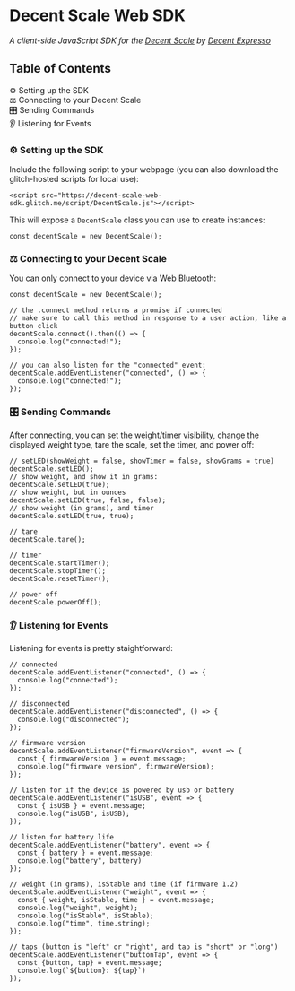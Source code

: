 # Decent Scale Web SDK

_A client-side JavaScript SDK for the [Decent Scale](https://decentespresso.com/decentscale) by [Decent Expresso](https://decentespresso.com/)_

## Table of Contents  
⚙️ Setting up the SDK  
⚖️ Connecting to your Decent Scale  
🎛 Sending Commands  
👂 Listening for Events  

### ⚙️ Setting up the SDK

Include the following script to your webpage (you can also download the glitch-hosted scripts for local use):  

```
<script src="https://decent-scale-web-sdk.glitch.me/script/DecentScale.js"></script>
```

This will expose a `DecentScale` class you can use to create instances:

```
const decentScale = new DecentScale();
```

### ⚖️ Connecting to your Decent Scale  

You can only connect to your device via Web Bluetooth:

```
const decentScale = new DecentScale();

// the .connect method returns a promise if connected
// make sure to call this method in response to a user action, like a button click
decentScale.connect().then(() => {
  console.log("connected!");
});

// you can also listen for the "connected" event:
decentScale.addEventListener("connected", () => {
  console.log("connected!");
});
```


### 🎛 Sending Commands  

After connecting, you can set the weight/timer visibility, change the displayed weight type, tare the scale, set the timer, and power off:

```
// setLED(showWeight = false, showTimer = false, showGrams = true)
decentScale.setLED();
// show weight, and show it in grams:
decentScale.setLED(true);
// show weight, but in ounces
decentScale.setLED(true, false, false);
// show weight (in grams), and timer
decentScale.setLED(true, true);

// tare
decentScale.tare();

// timer
decentScale.startTimer();
decentScale.stopTimer();
decentScale.resetTimer();

// power off
decentScale.powerOff();

```


### 👂 Listening for Events  

Listening for events is pretty staightforward:
```
// connected
decentScale.addEventListener("connected", () => {
  console.log("connected");
});

// disconnected
decentScale.addEventListener("disconnected", () => {
  console.log("disconnected");
});

// firmware version
decentScale.addEventListener("firmwareVersion", event => {
  const { firmwareVersion } = event.message;
  console.log("firmware version", firmwareVersion);
});

// listen for if the device is powered by usb or battery
decentScale.addEventListener("isUSB", event => {
  const { isUSB } = event.message;
  console.log("isUSB", isUSB);
});

// listen for battery life
decentScale.addEventListener("battery", event => {
  const { battery } = event.message;
  console.log("battery", battery)
});

// weight (in grams), isStable and time (if firmware 1.2)
decentScale.addEventListener("weight", event => {
  const { weight, isStable, time } = event.message;
  console.log("weight", weight);
  console.log("isStable", isStable);
  console.log("time", time.string);
});

// taps (button is "left" or "right", and tap is "short" or "long")
decentScale.addEventListener("buttonTap", event => {
  const {button, tap} = event.message;
  console.log(`${button}: ${tap}`)
});
```